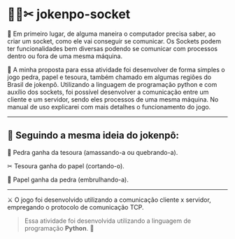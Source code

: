# 🗿📄✂ jokenpo-socket

📌 Em primeiro lugar, de alguma maneira o computador precisa saber, ao criar um socket, como ele vai conseguir se comunicar. Os Sockets podem ter funcionalidades bem diversas  podendo se comunicar com processos dentro ou fora de uma mesma máquina.

📌 A minha proposta para essa atividade foi desenvolver de forma simples o jogo pedra, papel e tesoura, também chamado em algumas regiões do Brasil de jokenpô. Utilizando a linguagem de programação python e com auxílio dos sockets, foi possível desenvolver a comunicação entre um cliente e um servidor, sendo eles processos de uma mesma máquina. No manual de uso explicarei com mais detalhes o funcionamento do jogo.

---
## 🚧 Seguindo a mesma ideia do jokenpô:

🗿 Pedra ganha da tesoura (amassando-a ou quebrando-a).

✂ Tesoura ganha do papel (cortando-o).

📄 Papel ganha da pedra (embrulhando-a).

---
⚔ O jogo foi desenvolvido utilizando a comunicação cliente x servidor, empregando o protocolo de comunicação TCP. 

> Essa atividade foi desenvolvida utilizando a linguagem de programação **Python**. 🐍
